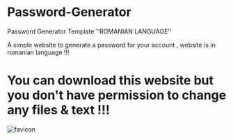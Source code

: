 # Password-Generator
Password Generator Template ''ROMANIAN LANGUAGE''

A simple website to generate a password for your account , website is in romanian language !!!

# You can download this website but you don't have permission to change any files & text !!!

![favicon](https://user-images.githubusercontent.com/76621260/127031655-f9123043-2f7d-4498-a81e-dc8f8a755a57.png)

